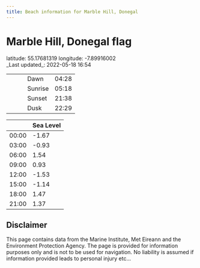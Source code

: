 ```yaml
---
title: Beach information for Marble Hill, Donegal
---
```

# Marble Hill, Donegal <span class="material-icons blue-flag">flag</span>

<div class="location-info">latitude: 55.17681319 longitude: -7.89916002</div>
<div class="met-eireann-warnings"></div>
_Last updated_: 2022-05-18 16:54

|   |   |   |   |   |
|---|---|---|---|---|
|   |   |   | Dawn  | 04:28 |
|   |   |   | Sunrise  | 05:18 |
|   |   |   | Sunset  | 21:38 |
|   |   |   | Dusk  | 22:29 |

<div></div>

|   | Sea Level  |
|---|---|
| 00:00 | -1.67 |
| 03:00 | -0.93 |
| 06:00 | 1.54 |
| 09:00 | 0.93 |
| 12:00 | -1.53 |
| 15:00 | -1.14 |
| 18:00 | 1.47 |
| 21:00 | 1.37 |

## Disclaimer

This page contains data from the Marine Institute,
Met Eireann and the Environment Protection Agency. The page is provided for
information purposes only and is not to be used for navigation. No liability
is assumed if information provided leads to personal injury etc...